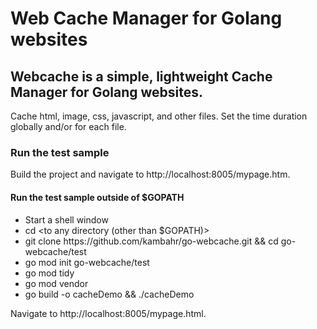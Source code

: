 # Web Cache Manager for Golang websites

## Webcache is a simple, lightweight Cache Manager for Golang websites.

Cache html, image, css, javascript, and other files.
Set the time duration globally and/or for each file.

### Run the test sample
Build the project and navigate to http:&#47;&#47;localhost:8005/mypage.htm.

#### Run the test sample outside of $GOPATH

- Start a shell window
- cd &lt;to any directory (other than $GOPATH)&gt;
- git clone https:&#47;&#47;github.com&#47;kambahr/go-webcache.git && cd go-webcache/test
- go mod init go-webcache/test
- go mod tidy
- go mod vendor
- go build -o cacheDemo && ./cacheDemo

Navigate to http:&#47;&#47;localhost:8005/mypage.html.
